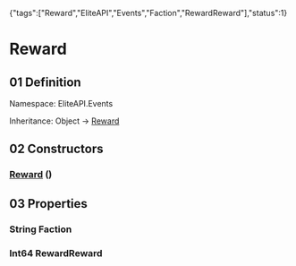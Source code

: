 {"tags":["Reward","EliteAPI","Events","Faction","RewardReward"],"status":1}

# Reward

## 01 Definition

Namespace: <span class='code'>EliteAPI.Events</span>

Inheritance: <span class='code'>Object</span> → <span class='code'>[Reward](../../EliteAPI/Events/Reward.html)</span>

## 02 Constructors

### <span class='code'>[Reward](../../EliteAPI/Events/Reward.html)</span> ()

## 03 Properties

### <span class='code'>String</span> Faction

### <span class='code'>Int64</span> RewardReward

